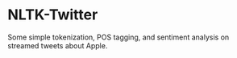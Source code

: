 # NLTK-Twitter
Some simple tokenization, POS tagging, and sentiment analysis on streamed tweets about Apple.
